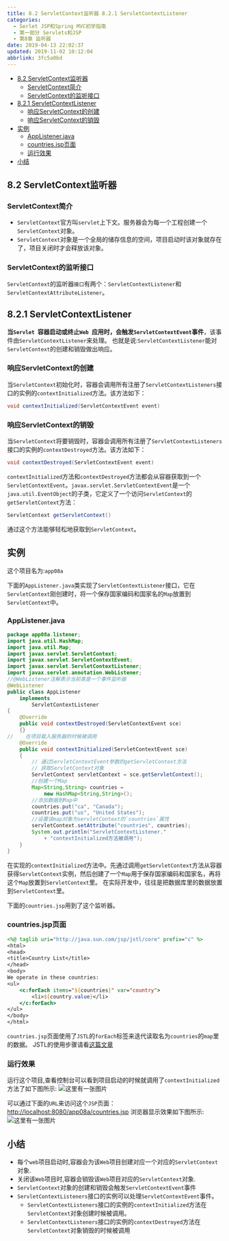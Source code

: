 ```yaml
---
title: 8.2 ServletContext监听器 8.2.1 ServletContextListener
categories: 
  - Serlet JSP和Spring MVC初学指南
  - 第一部分 Servlets和JSP
  - 第8章 监听器
date: 2019-04-13 22:02:37
updated: 2019-11-02 10:12:04
abbrlink: 3fc5a0bd
---
```

<div id='my_toc'>

- [8.2 ServletContext监听器](/JavaReadingNotes/3fc5a0bd/#8-2-ServletContext监听器)
    - [ServletContext简介](/JavaReadingNotes/3fc5a0bd/#ServletContext简介)
    - [ServletContext的监听接口](/JavaReadingNotes/3fc5a0bd/#ServletContext的监听接口)
- [8.2.1 ServletContextListener](/JavaReadingNotes/3fc5a0bd/#8-2-1-ServletContextListener)
    - [响应ServletContext的创建](/JavaReadingNotes/3fc5a0bd/#响应ServletContext的创建)
    - [响应ServletContext的销毁](/JavaReadingNotes/3fc5a0bd/#响应ServletContext的销毁)
- [实例](/JavaReadingNotes/3fc5a0bd/#实例)
    - [AppListener.java](/JavaReadingNotes/3fc5a0bd/#AppListener-java)
    - [countries.jsp页面](/JavaReadingNotes/3fc5a0bd/#countries-jsp页面)
    - [运行效果](/JavaReadingNotes/3fc5a0bd/#运行效果)
- [小结](/JavaReadingNotes/3fc5a0bd/#小结)

</div>
<!--more-->
<script>if (navigator.platform.toLowerCase() == 'win32'){document.getElementById('my_toc').style.display = 'none';}</script>

<!--end-->
## 8.2 ServletContext监听器 ##
### ServletContext简介 ###
- `ServletContext`官方叫`servlet`上下文。服务器会为每一个工程创建一个`ServletContext`对象。
- `ServletContext`对象是一个全局的储存信息的空间，项目启动时该对象就存在了，项目关闭时才会释放该对象。

### ServletContext的监听接口 ###
`ServletContext`的监听器`接口`有两个：`ServletContextListener`和`ServletContextAttributeListener`。
## 8.2.1 ServletContextListener ##
**当`Servlet `容器启动或终止`Web `应用时，会触发`ServletContextEvent`事件**，该事件由`ServletContextListener`来处理。
也就是说:`ServletContextListener`能对`ServletContext`的创建和销毁做出响应。
### 响应ServletContext的创建 ###
当`ServletContext`初始化时，容器会调用所有注册了`ServletContextListeners`接口的实例的`contextInitialized`方法。该方法如下：
```java
void contextInitialized(ServletContextEvent event)
```
### 响应ServletContext的销毁 ###
当`ServletContext`将要销毁时，容器会调用所有注册了`ServletContextListeners`接口的实例的`contextDestroyed`方法。该方法如下：
```java
void contextDestroyed(ServletContextEvent event)
```
`contextInitialized`方法和`contextDestroyed`方法都会从容器获取到一个`ServletContextEvent`。`javax.servlet.ServletContextEvent`是一个`java.util.EventObject`的子类，它定义了一个访问`ServletContext`的`getServletContext`方法：
```java
ServletContext getServletContext()
```
通过这个方法能够轻松地获取到`ServletContext`。
## 实例 ##
这个项目名为:`app08a`

下面的`AppListener.java`类实现了`ServletContextListener`接口，它在`ServletContext`刚创建时，将一个保存国家编码和国家名的`Map`放置到`ServletContext`中。
### AppListener.java ###
```java
package app08a.listener;
import java.util.HashMap;
import java.util.Map;
import javax.servlet.ServletContext;
import javax.servlet.ServletContextEvent;
import javax.servlet.ServletContextListener;
import javax.servlet.annotation.WebListener;
//@WebListener注解表示当前类是一个事件监听器
@WebListener
public class AppListener
    implements
        ServletContextListener
{
    @Override
    public void contextDestroyed(ServletContextEvent sce)
    {}
//    在项目载入服务器的时候被调用
    @Override
    public void contextInitialized(ServletContextEvent sce)
    {
        // 通过ServletContextEvent参数的getServletContext方法
        // 获取ServletContext对象
        ServletContext servletContext = sce.getServletContext();
        //创建一个Map
        Map<String,String> countries = 
            new HashMap<String,String>();
        //添加数据到Map中
        countries.put("ca", "Canada");
        countries.put("us", "United States");
        //设置该map对象为servletContext的`countries`属性
        servletContext.setAttribute("countries", countries);
        System.out.println("ServletContextListener."
            + "contextInitialized方法被调用");
    }
}
```
在实现的`contextInitialized`方法中。先通过调用`getServletContext`方法从容器获得`ServletContext`实例，然后创建了一个`Map`用于保存国家编码和国家名，再将这个`Map`放置到`ServletContext`里。
在实际开发中，往往是把数据库里的数据放置到`ServletContext`里。

下面的`countries.jsp`用到了这个监听器。
### countries.jsp页面 ###
```jsp
<%@ taglib uri="http://java.sun.com/jsp/jstl/core" prefix="c" %>
<html>
<head>
<title>Country List</title>
</head>
<body>
We operate in these countries:
<ul>
    <c:forEach items="${countries}" var="country">
        <li>${country.value}</li>
    </c:forEach>
</ul>
</body>
</html>
```
`countries.jsp`页面使用了`JSTL`的`forEach`标签来迭代读取名为`countries`的`map`里的数据。
JSTL的使用步骤请看[这篇文章](/blog/2a6b3df3/)
### 运行效果 ###
运行这个项目,查看控制台可以看到项目启动的时候就调用了`contextInitialized`方法了如下图所示:
![这里有一张图片](https://image-1257720033.cos.ap-shanghai.myqcloud.com/blog/readbooknote/ServlerJSPAndSpring%20MVCChuXueZhiNan/Chapter8/1.png)

可以通过下面的`URL`来访问这个`JSP`页面：
[http://localhost:8080/app08a/countries.jsp](http://localhost:8080/app08a/countries.jsp)
浏览器显示效果如下图所示:
![这里有一张图片](https://image-1257720033.cos.ap-shanghai.myqcloud.com/blog/readbooknote/ServlerJSPAndSpring%20MVCChuXueZhiNan/Chapter8/3.png)
## 小结 ##
- 每个`web`项目启动时,容器会为该`Web`项目创建对应一个对应的`ServletContext`对象.
- 关闭该`Web`项目时,容器会销毁该`Web`项目对应的`ServletContext`对象.
- `ServletContext`对象的创建和销毁会触发`ServletContextEvent`事件
- `ServletContextListeners`接口的实例可以处理`ServletContextEvent`事件。
    - `ServletContextListeners`接口的实例的`contextInitialized`方法在`ServletContext`对象创建时候被调用。
    - `ServletContextListeners`接口的实例的`contextDestroyed`方法在`ServletContext`对象销毁的时候被调用



